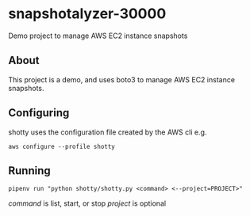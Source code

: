 # snapshotalyzer-30000
Demo project to manage AWS EC2 instance snapshots

## About

This project is a demo, and uses boto3 to manage AWS EC2 instance snapshots.

## Configuring

shotty uses the configuration file created by the AWS cli e.g.

`aws configure --profile shotty`

## Running

`pipenv run "python shotty/shotty.py <command> <--project=PROJECT>"`

*command* is list, start, or stop
*project* is optional
